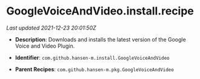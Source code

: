 # GoogleVoiceAndVideo.install.recipe

_Last updated 2021-12-23 20:01:50Z_

- **Description**: Downloads and installs the latest version of the Google Voice and Video Plugin.

- **Identifier**: `com.github.hansen-m.install.GoogleVoiceAndVideo`

- **Parent Recipes**: `com.github.hansen-m.pkg.GoogleVoiceAndVideo`
